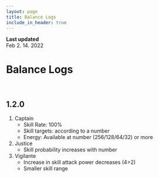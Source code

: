 ```yaml
---
layout: page
title: Balance Logs
include_in_header: true
---
```


**Last updated**  
Feb 2. 14. 2022

# Balance Logs

<br>

## 1.2.0
1. Captain
     - Skill Rate: 100%
     - Skill targets: according to a number
     - Energy: Available at number (256/128/64/32) or more
2. Justice
     - Skill probability increases with number
3. Vigilante
     - Increase in skill attack power decreases (4>2)
     - Smaller skill range
